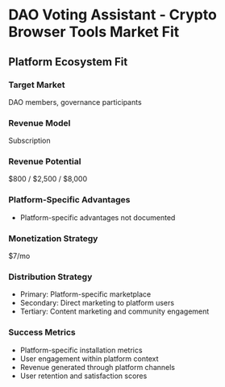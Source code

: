 # DAO Voting Assistant - Crypto Browser Tools Market Fit

## Platform Ecosystem Fit

### Target Market
DAO members, governance participants

### Revenue Model
Subscription

### Revenue Potential
$800 / $2,500 / $8,000

### Platform-Specific Advantages
- Platform-specific advantages not documented

### Monetization Strategy
$7/mo

### Distribution Strategy
- Primary: Platform-specific marketplace
- Secondary: Direct marketing to platform users
- Tertiary: Content marketing and community engagement

### Success Metrics
- Platform-specific installation metrics
- User engagement within platform context
- Revenue generated through platform channels
- User retention and satisfaction scores
